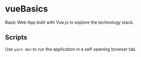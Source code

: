 # vueBasics
Basic Web App built with Vue.js to explore the technology stack.

## Scripts 
Use `yarn dev` to run the application in a self-opening browser tab.

